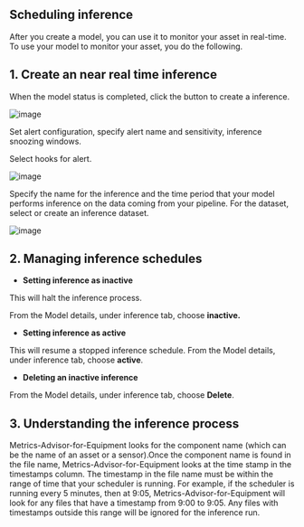 ## Scheduling inference
After you create a model, you can use it to monitor your asset in real-time. To use your model to monitor your asset, you do the following.

## 1. Create an near real time inference

When the model status is completed, click the button to create a inference. 

![image](https://user-images.githubusercontent.com/36343326/175054446-79c3977d-6e18-498f-8622-3ec436c14b8c.png)

Set alert configuration, specify alert name and sensitivity, inference snoozing windows.

Select hooks for alert.

![image](https://user-images.githubusercontent.com/36343326/175054762-521ef174-d2ae-4ba5-8c3e-a249c5431cd3.png)

Specify the name for the inference and the time period that your model performs inference on the data coming from your pipeline.
For the dataset, select or create an inference dataset.

![image](https://user-images.githubusercontent.com/36343326/175054891-c5311013-94c0-4762-b9b3-5353cb442711.png)

## 2. Managing inference schedules

- **Setting inference as inactive**

This will halt the inference process.

From the Model details, under inference tab, choose **inactive.**

- **Setting inference as active**

This will resume a stopped inference schedule.
From the Model details, under inference tab, choose **active**.

- **Deleting an inactive inference**

From the Model details, under inference tab, choose **Delete**.



## 3. Understanding the inference process      
Metrics-Advisor-for-Equipment looks for the component name (which can be the name of an asset or a sensor).Once the component name is found in the file name, Metrics-Advisor-for-Equipment looks at the time stamp in the timestamps column. The timestamp in the file name must be within the range of time that your scheduler is running. For example, if the scheduler is running every 5 minutes, then at 9:05, Metrics-Advisor-for-Equipment will look for any files that have a timestamp from 9:00 to 9:05. Any files with timestamps outside this range will be ignored for the inference run.

